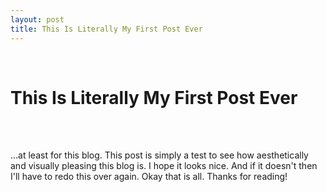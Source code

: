 ```yaml
---
layout: post
title: This Is Literally My First Post Ever
---
```

<br><h1>This Is Literally My First Post Ever</h1>
<br>
<br><p>...at least for this blog. This post is simply a test to see how aesthetically and visually pleasing this blog is. I hope it looks nice. And if it doesn't then I'll have to redo this over again. Okay that is all. Thanks for reading!</p>
